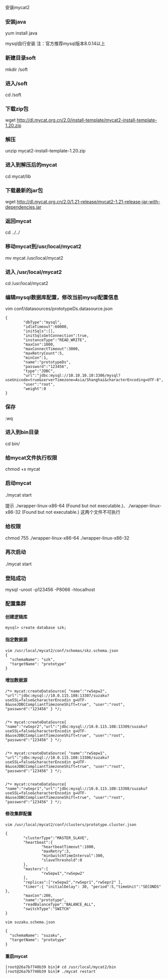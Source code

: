 安装mycat2
### 安装java
yum install java

mysql自行安装 注：官方推荐mysql版本8.0.14以上 

### 新建目录soft
mkdir /soft
 
### 进入/soft
cd /soft
 
### 下载zip包
wget http://dl.mycat.org.cn/2.0/install-template/mycat2-install-template-1.20.zip
 
### 解压
unzip mycat2-install-template-1.20.zip

### 进入到解压后的mycat
cd mycat/lib
 
### 下载最新的jar包
wget http://dl.mycat.org.cn/2.0/1.21-release/mycat2-1.21-release-jar-with-dependencies.jar
 
### 返回mycat
cd ../../
 
### 移动mycat到/usr/local/mycat2
mv mycat /usr/local/mycat2
 
### 进入 /usr/local/mycat2
cd /usr/local/mycat2
 
### 编辑mysql数据库配置，修改当前mysql配置信息
vim conf/datasources/prototypeDs.datasource.json
```
{
        "dbType":"mysql",
        "idleTimeout":60000,
        "initSqls":[],
        "initSqlsGetConnection":true,
        "instanceType":"READ_WRITE",
        "maxCon":1000,
        "maxConnectTimeout":3000,
        "maxRetryCount":5,
        "minCon":1,
        "name":"prototypeDs",
        "password":"123456",
        "type":"JDBC",
        "url":"jdbc:mysql://10.10.10.10:3306/mysql?useUnicode=true&serverTimezone=Asia/Shanghai&characterEncoding=UTF-8",
        "user":"root",
        "weight":0
}
```
### 保存
:wq
 
### 进入到bin目录
cd bin/
 
### 给mycat文件执行权限
chmod +x mycat
 
### 启动mycat
./mycat start
　　

提示 ./wrapper-linux-x86-64 (Found but not executable.)、./wrapper-linux-x86-32 (Found but not executable.) 这两个文件不可执行

### 给权限
chmod 755 ./wrapper-linux-x86-64 ./wrapper-linux-x86-32
 
### 再次启动
./mycat start
　　
### 登陆成功
mysql -uroot -p123456 -P8066 -hlocalhost


### 配置集群
#### 创建逻辑库
```
mysql> create database szk;
```

#### 指定数据源
```
vim /usr/local/mycat2/conf/schemas/skz.schema.json
{
  "schemaName": "szk",
  "targetName": "prototype"
}
```

#### 增加数据源
```
/*+ mycat:createDataSource{ "name":"rwSepw2", "url":"jdbc:mysql://10.0.115.108:13307/suzaku?useSSL=false&characterEncodin g=UTF-8&useJDBCCompliantTimezoneShift=true", "user":"root", "password":"123456" } */;


/*+ mycat:createDataSource{ "name":"rwSepr2","url":"jdbc:mysql://10.0.115.108:13309/suzaku?useSSL=false&characterEncodin g=UTF-8&useJDBCCompliantTimezoneShift=true", "user":"root", "password":"123456" } */;


/*+ mycat:createDataSource{ "name":"rwSepw1", "url":"jdbc:mysql://10.0.115.108:13306/suzaku?useSSL=false&characterEncodin g=UTF-8&useJDBCCompliantTimezoneShift=true", "user":"root", "password":"123456" } */;


/*+ mycat:createDataSource{ "name":"rwSepr1","url":"jdbc:mysql://10.0.115.108:13308/suzaku?useSSL=false&characterEncodin g=UTF-8&useJDBCCompliantTimezoneShift=true", "user":"root", "password":"123456" } */;

```

#### 修改集群配置
```
vim /usr/local/mycat2/conf/clusters/prototype.cluster.json

{
        "clusterType":"MASTER_SLAVE",
        "heartbeat":{
                "heartbeatTimeout":1000,
                "maxRetry":3,
                "minSwitchTimeInterval":300,
                "slaveThreshold":0
        },
        "masters":[
                "rwSepw1","rwSepw2"
        ],
        "replicas":["rwSepw2","rwSepr1","rwSepr2" ],
        "timer":{ "initialDelay": 30, "period":5,"timeUnit":"SECONDS" },
        "maxCon":200,
        "name":"prototype",
        "readBalanceType":"BALANCE_ALL",
        "switchType":"SWITCH"
}
```

```
vim suzaku.schema.json

{
  "schemaName": "suzaku",
  "targetName": "prototype"
}
```
#### 重启mycat
```
[root@26a7b7740b39 bin]# cd /usr/local/mycat2/bin
[root@26a7b7740b39 bin]# ./mycat restart
```